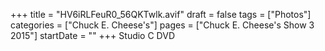 +++
title = "HV6iRLFeuR0_56QKTwlk.avif"
draft = false
tags = ["Photos"]
categories = ["Chuck E. Cheese's"]
pages = ["Chuck E. Cheese's Show 3 2015"]
startDate = ""
+++
Studio C DVD
